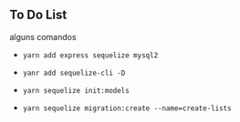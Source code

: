 ## To Do List  

alguns comandos

* ` yarn add express sequelize mysql2 `

* ` yanr add sequelize-cli -D `  

* ` yarn sequelize init:models `  

* ` yarn sequelize migration:create --name=create-lists `
